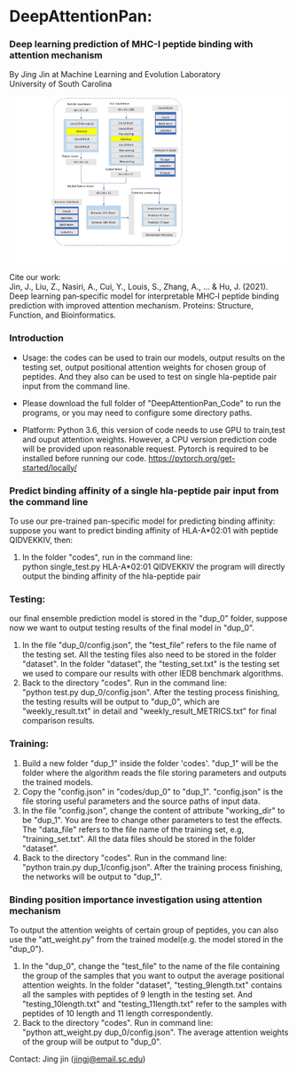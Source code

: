 #  DeepAttentionPan: 

### Deep learning prediction of MHC-I peptide binding with attention mechanism

By Jing Jin at Machine Learning and Evolution Laboratory<br>
University of South Carolina

<img src="deepattentpan.jpg" height="300px">

Cite our work: <br>
Jin, J., Liu, Z., Nasiri, A., Cui, Y., Louis, S., Zhang, A., ... & Hu, J. (2021). Deep learning pan‐specific model for interpretable MHC‐I peptide binding prediction with improved attention mechanism. Proteins: Structure, Function, and Bioinformatics.

### Introduction

- Usage: the codes can be used to train our models, output results on the testing set, output positional attention weights for chosen group of peptides.  And  they also can be used to test on single hla-peptide pair input from the command line.

- Please download the full folder of "DeepAttentionPan_Code" to run the programs, or you may need to configure some directory paths.

- Platform: Python 3.6, this version of code needs to use GPU to train,test and ouput attention weights.
However, a CPU version prediction code will be provided upon reasonable request.
Pytorch is required to be installed before running our code. https://pytorch.org/get-started/locally/


 ### Predict binding affinity of a single hla-peptide pair input from the command line
 To use our pre-trained pan-specific model for predicting binding affinity:
 suppose you want to predict binding affinity of HLA-A*02:01 with peptide QIDVEKKIV, then:
 
 1) In the folder "codes", run in the command line:<br>
        python single_test.py  HLA-A*02:01 QIDVEKKIV
  the program will directly output the binding affinity of the hla-peptide pair
 

### Testing: 

our final ensemble prediction model is stored in the "dup_0" folder, suppose now we want to output testing results of the final model in "dup_0".

1) In the file "dup_0/config.json", the "test_file" refers to the file name of the testing set. All the testing files also need to be stored in the folder "dataset". In the folder "dataset", the "testing_set.txt" is the testing set we used to compare our results with other IEDB benchmark algorithms. <br>
2) Back to the directory "codes". Run in the command line:<br>
   "python test.py dup_0/config.json". After the testing process finishing, the testing results will be output to "dup_0", which are "weekly_result.txt" in detail and "weekly_result_METRICS.txt" for final comparison results.
     
### Training: 

1) Build a new folder "dup_1" inside the folder 'codes'. "dup_1" will be the folder where the algorithm reads the file storing parameters and outputs the trained models. <br>
2) Copy the "config.json" in "codes/dup_0" to "dup_1". "config.json" is the file storing useful parameters and the source paths of input data.<br>
3) In the file "config.json", change the content of attribute "working_dir" to be "dup_1". You are free to change other parameters to test the effects. The "data_file" refers to the file name of the training set, e.g, "training_set.txt". All the data files should be stored in the folder "dataset".<br>
4) Back to the directory "codes". Run in the command line: <br>
   "python train.py dup_1/config.json". After the training process finishing, the networks will be output to "dup_1".

### Binding position importance investigation using attention mechanism

To output the attention weights of certain group of peptides,  you can also use the "att_weight.py" from the trained model(e.g. the model stored in the "dup_0").

1) In the "dup_0", change the "test_file" to the name of the file containing the group of the samples that you want to output the average positional attention weights. In the folder "dataset", "testing_9length.txt" contains all the samples with peptides of 9 length in the testing set. And "testing_10length.txt" and "testing_11length.txt" refer to the samples with peptides of 10 length and 11 length correspondently.  <br>
2) Back to the directory "codes". Run in command line:<br>
     "python att_weight.py dup_0/config.json". The average attention weights of the group will be output to "dup_0".
 

 Contact: Jing jin (jingj@email.sc.edu)

